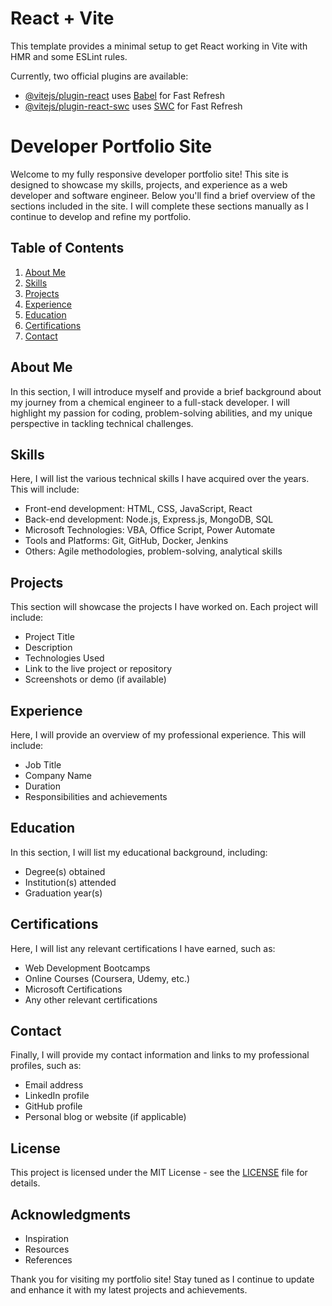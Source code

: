 # React + Vite

This template provides a minimal setup to get React working in Vite with HMR and some ESLint rules.

Currently, two official plugins are available:

- [@vitejs/plugin-react](https://github.com/vitejs/vite-plugin-react/blob/main/packages/plugin-react/README.md) uses [Babel](https://babeljs.io/) for Fast Refresh
- [@vitejs/plugin-react-swc](https://github.com/vitejs/vite-plugin-react-swc) uses [SWC](https://swc.rs/) for Fast Refresh


# Developer Portfolio Site

Welcome to my fully responsive developer portfolio site! This site is designed to showcase my skills, projects, and experience as a web developer and software engineer. Below you'll find a brief overview of the sections included in the site. I will complete these sections manually as I continue to develop and refine my portfolio.

## Table of Contents

1. [About Me](#about-me)
2. [Skills](#skills)
3. [Projects](#projects)
4. [Experience](#experience)
5. [Education](#education)
6. [Certifications](#certifications)
7. [Contact](#contact)

## About Me

In this section, I will introduce myself and provide a brief background about my journey from a chemical engineer to a full-stack developer. I will highlight my passion for coding, problem-solving abilities, and my unique perspective in tackling technical challenges.

## Skills

Here, I will list the various technical skills I have acquired over the years. This will include:

- Front-end development: HTML, CSS, JavaScript, React
- Back-end development: Node.js, Express.js, MongoDB, SQL
- Microsoft Technologies: VBA, Office Script, Power Automate
- Tools and Platforms: Git, GitHub, Docker, Jenkins
- Others: Agile methodologies, problem-solving, analytical skills

## Projects

This section will showcase the projects I have worked on. Each project will include:

- Project Title
- Description
- Technologies Used
- Link to the live project or repository
- Screenshots or demo (if available)

## Experience

Here, I will provide an overview of my professional experience. This will include:

- Job Title
- Company Name
- Duration
- Responsibilities and achievements

## Education

In this section, I will list my educational background, including:

- Degree(s) obtained
- Institution(s) attended
- Graduation year(s)

## Certifications

Here, I will list any relevant certifications I have earned, such as:

- Web Development Bootcamps
- Online Courses (Coursera, Udemy, etc.)
- Microsoft Certifications
- Any other relevant certifications

## Contact

Finally, I will provide my contact information and links to my professional profiles, such as:

- Email address
- LinkedIn profile
- GitHub profile
- Personal blog or website (if applicable)

## License

This project is licensed under the MIT License - see the [LICENSE](LICENSE) file for details.

## Acknowledgments

- Inspiration
- Resources
- References

Thank you for visiting my portfolio site! Stay tuned as I continue to update and enhance it with my latest projects and achievements.

